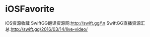 # iOSFavorite
iOS资源收藏
SwiftGG翻译资源网:http://swift.gg/\n
SwiftGG直播资源汇总:http://swift.gg/2016/03/14/live-video/
